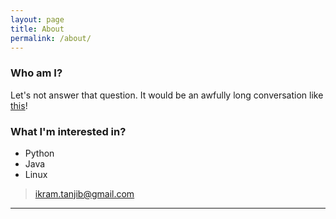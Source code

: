 ```yaml
---
layout: page
title: About
permalink: /about/
---
```


<!-- <amp-img width="30" height="30" layout="responsive" src="http://tanjibpa.github.io/assets/images/me.png"></amp-img> -->
<amp-img width="150" height="150" src="http://127.0.0.1:4000/assets/images/TANJIB.jpg"></amp-img>

### Who am I?
Let's not answer that question. It would be an awfully long conversation like [this][natgeo-who-am-i]! 

### What I'm interested in?

* Python
* Java
* Linux

> [ikram.tanjib@gmail.com][mail]

[mail]: mailto:ikram.tanjib@gmail.com
[natgeo-who-am-i]: http://news.nationalgeographic.com/2015/08/150826-science-brain-mind-alzheimers-neuroscience-self-ngbooktalk

---

